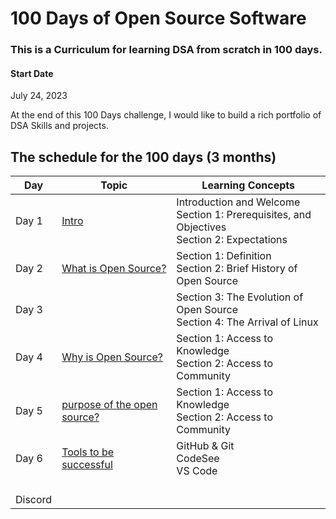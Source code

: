 # 100 Days of  Open Source Software
### This is a Curriculum for learning DSA from scratch in 100 days.

#### Start Date
July 24, 2023

At the end of this 100 Days challenge, I would like to build a rich portfolio of DSA Skills and projects.

## The schedule for the 100 days (3 months)

Day        | Topic      | Learning Concepts |
------------- | ------------- | --------------- | 
Day 1 | [Intro](https://github.com/open-sauced/intro/blob/main/01-intro.md) |Introduction and Welcome  </br> Section 1: Prerequisites, and Objectives  </br> Section 2: Expectations | 
Day 2 | [What is Open Source?](https://github.com/open-sauced/intro/blob/main/02-what-is-open-source.md) |Section 1: Definition  </br> Section 2: Brief History of Open Source| 
Day 3 | |Section 3: The Evolution of Open Source  </br> Section 4: The Arrival of Linux| 
Day 4 | [Why is Open Source?](https://github.com/open-sauced/intro/blob/main/03-why-open-source.md) |Section 1: Access to Knowledge </br> Section 2: Access to Community| 
Day 5 | [purpose of the open source?](https://github.com/open-sauced/intro/blob/main/03-why-open-source.md) |Section 1: Access to Knowledge </br> Section 2: Access to Community| 
Day 6 | [Tools to be successful](https://github.com/open-sauced/intro/blob/main/04-tools-to-be-successful.md) |GitHub & Git </br> CodeSee </br> VS Code
</br> Discord| 
